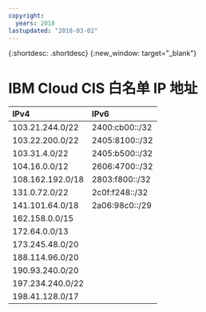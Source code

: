 ```yaml
---
copyright:
  years: 2018
lastupdated: "2018-03-02"
---
```


{:shortdesc: .shortdesc}
{:new_window: target="_blank"}

# IBM Cloud CIS 白名单 IP 地址


|IPv4|IPv6|
|:-------------|:-------------|
|103.21.244.0/22 |2400:cb00::/32
| 103.22.200.0/22 |2405:8100::/32
| 103.31.4.0/22|2405:b500::/32
|104.16.0.0/12  |2606:4700::/32
| 108.162.192.0/18|2803:f800::/32
| 131.0.72.0/22|2c0f:f248::/32
|141.101.64.0/18|2a06:98c0::/29
| 162.158.0.0/15  |
| 172.64.0.0/13|
|173.245.48.0/20|
| 188.114.96.0/20 |
| 190.93.240.0/20|
|197.234.240.0/22|
| 198.41.128.0/17|
